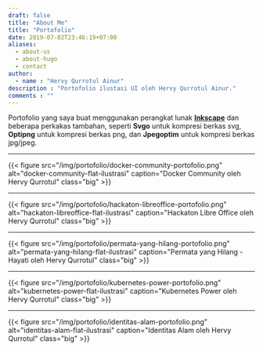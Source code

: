 ```yaml
---
draft: false
title: "About Me"
title: "Portofolio"
date: 2019-07-02T23:46:19+07:00
aliases:
  - about-us
  - about-hugo
  - contact
author:
  - name : "Hervy Qurrotul Ainur"
description : "Portofolio ilustasi UI oleh Hervy Qurrotul Ainur."
comments : ""
---
```


Portofolio yang saya buat menggunakan perangkat lunak **[Inkscape]** dan beberapa perkakas tambahan, seperti **Svgo** untuk kompresi berkas svg, **Optipng** untuk kompresi berkas png, dan **Jpegoptim** untuk kompresi berkas jpg/jpeg.

---
{{< figure src="/img/portofolio/docker-community-portofolio.png" alt="docker-community-flat-ilustrasi" caption="Docker Community oleh Hervy Qurrotul" class="big" >}}

---
{{< figure src="/img/portofolio/hackaton-libreoffice-portofolio.png" alt="hackaton-libreoffice-flat-ilustrasi" caption="Hackaton Libre Office oleh Hervy Qurrotul" class="big" >}}

---
{{< figure src="/img/portofolio/permata-yang-hilang-portofolio.png" alt="permata-yang-hilang-flat-ilustrasi" caption="Permata yang Hilang - Hayati oleh Hervy Qurrotul" class="big" >}}

---
{{< figure src="/img/portofolio/kubernetes-power-portofolio.png" alt="kubernetes-power-flat-ilustrasi" caption="Kubernetes Power oleh Hervy Qurrotul" class="big" >}}

---
{{< figure src="/img/portofolio/identitas-alam-portofolio.png" alt="identitas-alam-flat-ilustrasi" caption="Identitas Alam oleh Hervy Qurrotul" class="big" >}}

[Inkscape]:https:inkscape.org
